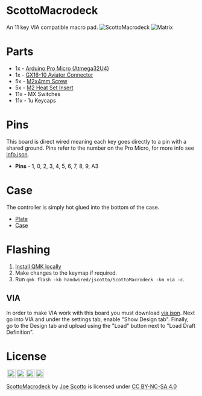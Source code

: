 # ScottoMacrodeck

An 11 key VIA compatible macro pad.
![ScottoMacrodeck](https://user-images.githubusercontent.com/8194147/213901543-e875c192-bdfa-46bb-9397-392630f1b53a.jpg)
![Matrix](https://user-images.githubusercontent.com/8194147/213901557-9f445609-5124-4fd6-97f3-8c42496b0aad.jpg)

# Parts

-   1x - [Arduino Pro Micro (Atmega32U4)](https://amzn.to/3LwgAUq)
-   1x - [GX16-10 Aviator Connector](https://amzn.to/3kzPGll)
-   5x - [M2x4mm Screw](https://amzn.to/3XRb5F3)
-   5x - [M2 Heat Set Insert](https://amzn.to/3Cr1m05)
-   11x - MX Switches
-   11x - 1u Keycaps

# Pins

This board is direct wired meaning each key goes directly to a pin with a shared ground. Pins refer to the number on the Pro Micro, for more info see [info.json](QMK/info.json).

-   **Pins** - 1, 0, 2, 3, 4, 5, 6, 7, 8, 9, A3

# Case

The controller is simply hot glued into the bottom of the case.

-   [Plate](Case/ScottoMacrodeck%20-%20Plate.stl)
-   [Case](Case/ScottoMacrodeck%20-%20Case.stl)

# Flashing

1. [Install QMK locally](https://github.com/qmk/qmk_firmware)
2. Make changes to the keymap if required.
3. Run `qmk flash -kb handwired/jscotto/ScottoMacrodeck -km via -c`.

## VIA

In order to make VIA work with this board you must download [via.json](via.json). Next go into VIA and under the settings tab, enable "Show Design tab". Finally, go to the Design tab and upload using the "Load" button next to "Load Draft Definition".

# License

<img style="height:22px!important;margin-left:3px;vertical-align:text-bottom;" src="https://mirrors.creativecommons.org/presskit/icons/cc.svg?ref=chooser-v1"><img style="height:22px!important;margin-left:3px;vertical-align:text-bottom;" src="https://mirrors.creativecommons.org/presskit/icons/by.svg?ref=chooser-v1"><img style="height:22px!important;margin-left:3px;vertical-align:text-bottom;" src="https://mirrors.creativecommons.org/presskit/icons/nc.svg?ref=chooser-v1"><img style="height:22px!important;margin-left:3px;vertical-align:text-bottom;" src="https://mirrors.creativecommons.org/presskit/icons/sa.svg?ref=chooser-v1"></a></p>

<p xmlns:cc="http://creativecommons.org/ns#" xmlns:dct="http://purl.org/dc/terms/"><a property="dct:title" rel="cc:attributionURL" href="https://github.com/joe-scotto/scottokeebs/tree/main/ScottoMacrodeck">ScottoMacrodeck</a> by <a rel="cc:attributionURL dct:creator" property="cc:attributionName" href="https://github.com/joe-scotto">Joe Scotto</a> is licensed under <a href="http://creativecommons.org/licenses/by-nc-sa/4.0/?ref=chooser-v1" target="_blank" rel="license noopener noreferrer" style="display:inline-block;">CC BY-NC-SA 4.0
